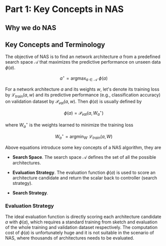 # Part 1: Key Concepts in NAS

## Why we do NAS

## Key Concepts and Terminology

The objective of NAS is to find an network architecture $a$ from a predefined search space $\mathcal{A}$ that maximizes the predictive performance on unseen data $\phi(a)$. 

$$
a^\star = \mathop{\arg\max}_{a\in \mathcal{A}} \, \,  \phi(a)
$$

For a network architecture $a$ and its weights $w$, let's denote its training loss by $\mathcal{L}_{train}(a,w)$ and its predictive performance (e.g., classification accuracy) on validation dataset by $\mathcal{P}_{val}(a,w)$. Then $\phi(a)$ is usually defined by 

$$
\phi(a) = \mathcal{P}_{val} (a, W_a^\star) 
$$

where $W_a^\star$ is the weights learned to minimize the training loss 

$$
W_a^\star = \mathop{\arg\min}_W \, \, \mathcal{L}_{train}(a, W)
$$

Above equations introduce some key concepts of a NAS algorithm, they are

- **Search Space**. The search space $\mathcal{A}$ defines the set of all the possible architectures.

- **Evaluation Strategy**. The evaluation function $\phi(a)$ is used to score an architecture candidate and return the scalar back to controller (search strategy). 

- **Search Strategy**. 

### Evaluation Strategy
The ideal evaluation function is directly scoring each architecture candidate $a$ with $\phi(a)$, which requires a standard training from sketch and evaluation of the whole training and validation dataset respectively. The computation cost of $\phi(a)$ is unfortunately huge and it is not suitable in the scenario of NAS, where thousands of architectures needs to be evaluated. 
